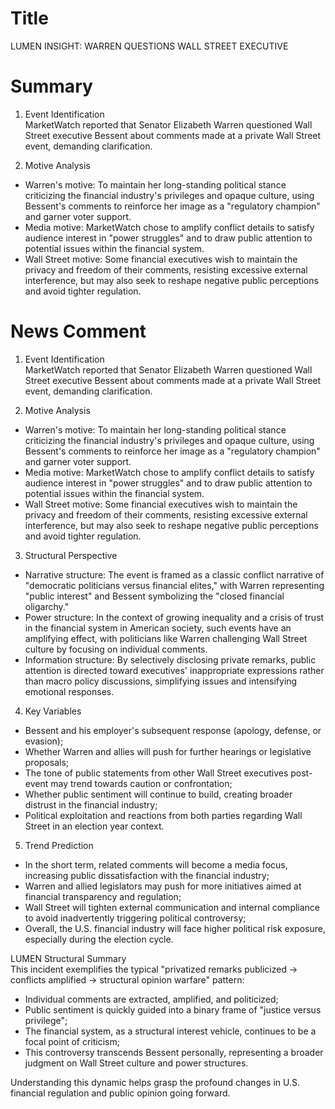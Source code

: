 # Title
LUMEN INSIGHT: WARREN QUESTIONS WALL STREET EXECUTIVE

# Summary
1. Event Identification  
MarketWatch reported that Senator Elizabeth Warren questioned Wall Street executive Bessent about comments made at a private Wall Street event, demanding clarification.

2. Motive Analysis  
- Warren's motive: To maintain her long-standing political stance criticizing the financial industry's privileges and opaque culture, using Bessent's comments to reinforce her image as a "regulatory champion" and garner voter support.
- Media motive: MarketWatch chose to amplify conflict details to satisfy audience interest in "power struggles" and to draw public attention to potential issues within the financial system.
- Wall Street motive: Some financial executives wish to maintain the privacy and freedom of their comments, resisting excessive external interference, but may also seek to reshape negative public perceptions and avoid tighter regulation.

# News Comment
1. Event Identification  
MarketWatch reported that Senator Elizabeth Warren questioned Wall Street executive Bessent about comments made at a private Wall Street event, demanding clarification.

2. Motive Analysis  
- Warren's motive: To maintain her long-standing political stance criticizing the financial industry's privileges and opaque culture, using Bessent's comments to reinforce her image as a "regulatory champion" and garner voter support.
- Media motive: MarketWatch chose to amplify conflict details to satisfy audience interest in "power struggles" and to draw public attention to potential issues within the financial system.
- Wall Street motive: Some financial executives wish to maintain the privacy and freedom of their comments, resisting excessive external interference, but may also seek to reshape negative public perceptions and avoid tighter regulation.

3. Structural Perspective  
- Narrative structure: The event is framed as a classic conflict narrative of "democratic politicians versus financial elites," with Warren representing "public interest" and Bessent symbolizing the "closed financial oligarchy."
- Power structure: In the context of growing inequality and a crisis of trust in the financial system in American society, such events have an amplifying effect, with politicians like Warren challenging Wall Street culture by focusing on individual comments.
- Information structure: By selectively disclosing private remarks, public attention is directed toward executives' inappropriate expressions rather than macro policy discussions, simplifying issues and intensifying emotional responses.

4. Key Variables  
- Bessent and his employer's subsequent response (apology, defense, or evasion);
- Whether Warren and allies will push for further hearings or legislative proposals;
- The tone of public statements from other Wall Street executives post-event may trend towards caution or confrontation;
- Whether public sentiment will continue to build, creating broader distrust in the financial industry;
- Political exploitation and reactions from both parties regarding Wall Street in an election year context.

5. Trend Prediction  
- In the short term, related comments will become a media focus, increasing public dissatisfaction with the financial industry;
- Warren and allied legislators may push for more initiatives aimed at financial transparency and regulation;
- Wall Street will tighten external communication and internal compliance to avoid inadvertently triggering political controversy;
- Overall, the U.S. financial industry will face higher political risk exposure, especially during the election cycle.

LUMEN Structural Summary  
This incident exemplifies the typical "privatized remarks publicized → conflicts amplified → structural opinion warfare" pattern:  
- Individual comments are extracted, amplified, and politicized;  
- Public sentiment is quickly guided into a binary frame of "justice versus privilege";  
- The financial system, as a structural interest vehicle, continues to be a focal point of criticism;  
- This controversy transcends Bessent personally, representing a broader judgment on Wall Street culture and power structures.

Understanding this dynamic helps grasp the profound changes in U.S. financial regulation and public opinion going forward.
